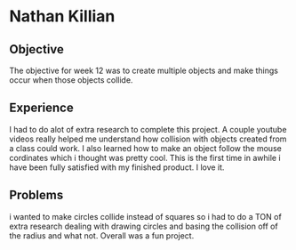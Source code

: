 # Nathan Killian
## Objective
The objective for week 12 was to create multiple objects and make things occur when those objects collide.
## Experience
I had to do alot of extra research to complete this project. A couple youtube videos really helped me understand how collision with objects created from a class could work. I also learned
how to make an object follow the mouse cordinates which i thought was pretty cool. This is the first time in awhile i have been fully satisfied with my finished product. I love it.
## Problems
i wanted to make circles collide instead of squares so i had to do a TON of extra research dealing with drawing circles and basing the collision off of the radius and what not. Overall
was a fun project.
